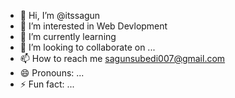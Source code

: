 - 👋 Hi, I’m @itssagun
- 👀 I’m interested in Web Devlopment
- 🌱 I’m currently learning 
- 💞️ I’m looking to collaborate on ...
- 📫 How to reach me sagunsubedi007@gmail.com
- 😄 Pronouns: ...
- ⚡ Fun fact: ...

<!---
itssagun/itssagun is a ✨ special ✨ repository because its `README.md` (this file) appears on your GitHub profile.
You can click the Preview link to take a look at your changes.
--->
